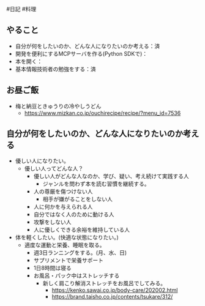 #日記 #料理 

## やること
- 自分が何をしたいのか、どんな人になりたいのか考える：済
- 開発を便利にするMCPサーバを作る(Python SDKで)：
- 本を開く：
- 基本情報技術者の勉強をする：済
## お昼ご飯
- 梅と納豆ときゅうりの冷やしうどん
	- https://www.mizkan.co.jp/ouchirecipe/recipe/?menu_id=7536
## 自分が何をしたいのか、どんな人になりたいのか考える
- 優しい人になりたい。
	- 優しい人ってどんな人？
		- 優しい人がどんな人なのか、学び、疑い、考え続けて実践する人
			- ジャンルを問わず本を読む習慣を継続する。
		- 人の尊厳を傷つけない人
			- 相手が嫌がることをしない人
		- 人に何かを与えられる人
		- 自分ではなく人のために動ける人
		- 攻撃をしない人
		- 人に優しくできる余裕を維持している人
- 体を軽くしたい。(快適な状態になりたい。)
	- 適度な運動と栄養、睡眠を取る。
		- 週3日ランニングをする。(月、水、日)
		- サプリメントで栄養サポート
		- 1日8時間は寝る
		- お風呂・パック中はストレッチする
			- 新しく肩こり解消ストレッチをお風呂でしてみる。
				- https://kenko.sawai.co.jp/body-care/202002.html
				- https://brand.taisho.co.jp/contents/tsukare/312/